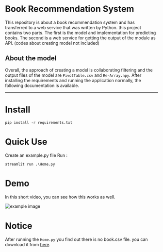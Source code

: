 # Book Recommendation System
This repository is about a book recommendation system and has transferred to a web service that was written by Python. 
this project contains two parts. The first is the model and implementation for predicting books. The second is a web service for getting the output of the module as API. (codes about creating model not included)     

## About the model
Overall, the approach of creating a model is collaborating filtering and the output files of the model are `PivotTable.csv` and `Re-Array.npy`.
After installing the requirements and running the application normally, the following documentation is available.

---

# Install

```
pip install -r requirements.txt

```


# Quick Use

Create an example.py file
Run :

```shell
streamlit run .\Home.py
```

# Demo

In this short video, you can see how this works as well.

![example image]()

# Notice

After running the `Home.py` you find out there is no book.csv file. you can download it from [here]().
